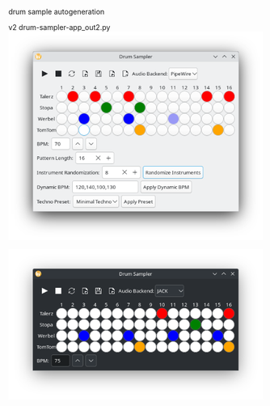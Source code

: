 drum sample autogeneration

v2 drum-sampler-app_out2.py
<img width="964" alt="drums-v2" src="https://github.com/stpf99/-AI_drumsampler/blob/753b1f1f438ab0643b7f7ce4e2b72a6775fba024/v2.png">


<img width="964" alt="drums" src="https://github.com/stpf99/-AI_drumsampler/blob/bbac654bf903931f30e871833683dd52b7876191/screen.png">
